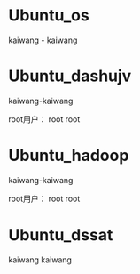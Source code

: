
# Ubuntu_os
kaiwang - kaiwang

# Ubuntu_dashujv
kaiwang-kaiwang

root用户：
root
root


# Ubuntu_hadoop
kaiwang-kaiwang

root用户：
root
root

# Ubuntu_dssat
kaiwang
kaiwang
